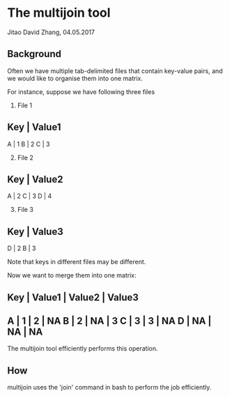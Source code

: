 # The multijoin tool

Jitao David Zhang, 04.05.2017

## Background

Often we have multiple tab-delimited files that contain key-value pairs, and we would like to organise them into one matrix.

For instance, suppose we have following three files

1. File 1

Key | Value1
-----------
A   |  1
B   |  2
C   |  3

2. File 2

Key | Value2
-----------
A   |  2
C   |  3
D   |  4

3. File 3

Key | Value3
-----------
D   |  2
B   |  3

Note that keys in different files may be different. 

Now we want to merge them into one matrix:

Key | Value1 | Value2 | Value3
------------------------------
A   |  1     |   2    |  NA
B   |  2     |   NA   |  3
C   |  3     |   3    |  NA
D   |  NA    |   NA   |  NA
------------------------------

The multijoin tool efficiently performs this operation. 

## How

multijoin uses the 'join' command in bash to perform the job efficiently.



